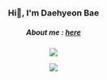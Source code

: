 <h3 align="center">
  Hi👋, I'm Daehyeon Bae
</h3>
<h5 align="center">
  About me : <a href="https://noeyheadb.github.io">here</a>
</h5>
<p align="center">
  <img src="https://hits.seeyoufarm.com/api/count/incr/badge.svg?url=https%3A%2F%2Fgithub.com%2Fnoeyheadb&count_bg=%2374AFBE&title_bg=%23555555&icon=github.svg&icon_color=%23C8E9D0&title=hits&edge_flat=false"/>
</p>

<p align="center">
  <img src="https://github-readme-stats.vercel.app/api/top-langs/?username=noeyheadb&layout=compact&exclude_repo=noeyheadb.github.io"/>
</p>

<!--
**noeyheadb/noeyheadb** is a ✨ _special_ ✨ repository because its `README.md` (this file) appears on your GitHub profile.

Here are some ideas to get you started:

- 🔭 I’m currently working on ...
- 🌱 I’m currently learning ...
- 👯 I’m looking to collaborate on ...
- 🤔 I’m looking for help with ...
- 💬 Ask me about ...
- 📫 How to reach me: ...
- 😄 Pronouns: ...
- ⚡ Fun fact: ...
-->
